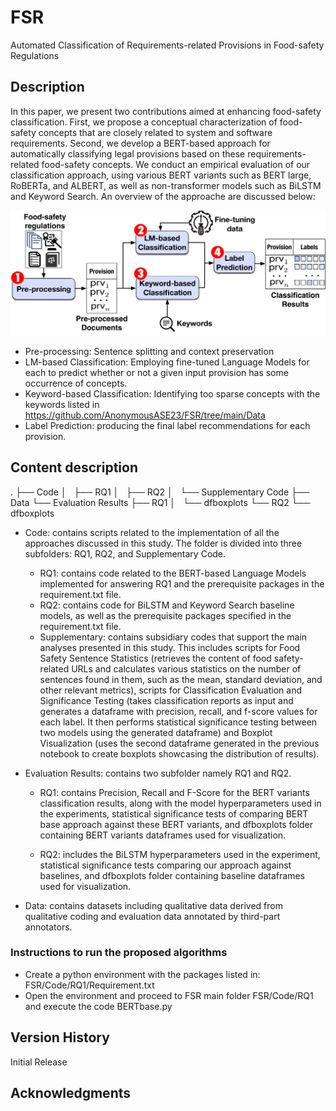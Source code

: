 # FSR
Automated Classification of Requirements-related Provisions in Food-safety Regulations

## Description

In this paper, we present two contributions aimed at enhancing food-safety classification. First, we propose a conceptual characterization of food-safety concepts that are closely related to system and software requirements. Second, we develop a BERT-based approach for automatically classifying legal provisions based on these requirements-related food-safety concepts. We conduct an empirical evaluation of our classification approach, using various BERT variants such as BERT large, RoBERTa, and ALBERT, as well as non-transformer models such as BiLSTM and Keyword Search. 
An overview of the approache are discussed below:

<p align="center">
  <img src="https://github.com/AnonymousASE23/FSR/blob/main/approach.png" width="550" height="200" class="centerImage" />
</p>

* Pre-processing: Sentence splitting and context preservation
* LM-based Classification: Employing fine-tuned Language Models for each to predict whether or not a given input provision has some occurrence of concepts.
* Keyword-based Classification: Identifying too sparse concepts with the keywords listed in https://github.com/AnonymousASE23/FSR/tree/main/Data
* Label Prediction: producing the final label recommendations for each provision. 


## Content description
.
├── Code
│   ├── RQ1
│   ├── RQ2
│   └── Supplementary Code
├── Data
└── Evaluation Results
    ├── RQ1
    │   └── dfboxplots
    └── RQ2
        └── dfboxplots
        
* Code: contains scripts related to the implementation of all the approaches discussed in this study. The folder is divided into three subfolders: RQ1, RQ2, and Supplementary Code.

    * RQ1: contains code related to the BERT-based Language Models implemented for answering RQ1 and the prerequisite packages in the requirement.txt file.
    * RQ2: contains code for BiLSTM and Keyword Search baseline models, as well as the prerequisite packages specified in the requirement.txt file.
    * Supplementary: contains subsidiary codes that support the main analyses presented in this study. This includes scripts for Food Safety Sentence Statistics (retrieves the content of food safety-related URLs and calculates various statistics on the number of sentences found in them, such as the mean, standard deviation, and other relevant metrics), scripts for Classification Evaluation and Significance Testing (takes classification reports as input and generates a dataframe with precision, recall, and f-score values for each label. It then performs statistical significance testing between two models using the generated dataframe) and Boxplot Visualization (uses the second dataframe generated in the previous notebook to create boxplots showcasing the distribution of results).

* Evaluation Results: contains two subfolder namely RQ1 and RQ2. 
    * RQ1: contains Precision, Recall and F-Score for the BERT variants classification results, along with the model hyperparameters used in the experiments, statistical significance tests of comparing BERT base approach against these BERT variants, and dfboxplots folder containing BERT variants dataframes used for visualization.
    
    * RQ2: includes the BiLSTM hyperparameters used in the experiment, statistical significance tests comparing our approach against baselines, and dfboxplots folder containing baseline dataframes used for visualization.
    
* Data: contains datasets including qualitative data derived from qualitative coding and evaluation data annotated by third-part annotators.

### Instructions to run the proposed algorithms

* Create a python environment with the packages listed in: FSR/Code/RQ1/Requirement.txt
* Open the environment and proceed to FSR main folder FSR/Code/RQ1 and execute the code BERTbase.py

## Version History

Initial Release

## Acknowledgments
